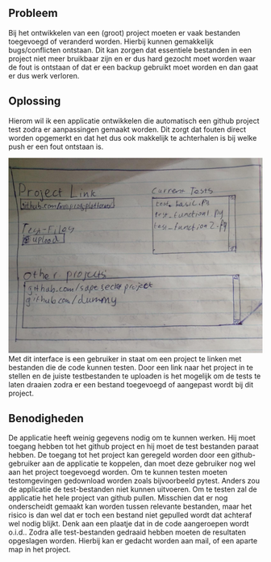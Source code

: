 ## Probleem
Bij het ontwikkelen van een (groot) project moeten er vaak bestanden toegevoegd of veranderd worden. Hierbij kunnen gemakkelijk bugs/conflicten ontstaan. Dit kan zorgen dat essentiele bestanden in een project niet meer bruikbaar zijn en er dus hard gezocht moet worden waar de fout is ontstaan of dat er een backup gebruikt moet worden en dan gaat er dus werk verloren.

## Oplossing
Hierom wil ik een applicatie ontwikkelen die automatisch een github project test zodra er aanpassingen gemaakt worden. Dit zorgt dat fouten direct worden opgemerkt en dat het dus ook makkelijk te achterhalen is bij welke push er een fout ontstaan is.

!["Voorbeeld interface"](doc/InterfaceSchets.jpeg)
Met dit interface is een gebruiker in staat om een project te linken met bestanden die de code kunnen testen. Door een link naar het project in te stellen en de juiste testbestanden te uploaden is het mogelijk om de tests te laten draaien zodra er een bestand toegevoegd of aangepast wordt bij dit project.

## Benodigheden
De applicatie heeft weinig gegevens nodig om te kunnen werken. Hij moet toegang hebben tot het github project en hij moet de test bestanden paraat hebben. De toegang tot het project kan geregeld worden door een github-gebruiker aan de applicatie te koppelen, dan moet deze gebruiker nog wel aan het project toegevoegd worden.
Om te kunnen testen moeten testomgevingen gedownload worden zoals bijvoorbeeld pytest. Anders zou de applicatie de test-bestanden niet kunnen uitvoeren. Om te testen zal de applicatie het hele project van github pullen. Misschien dat er nog onderscheidt gemaakt kan worden tussen relevante bestanden, maar het risico is dan wel dat er toch een bestand niet gepulled wordt dat achteraf wel nodig blijkt. Denk aan een plaatje dat in de code aangeroepen wordt o.i.d.. Zodra alle test-bestanden gedraaid hebben moeten de resultaten opgeslagen worden. Hierbij kan er gedacht worden aan mail, of een aparte map in het project.

